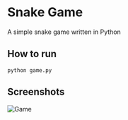 # Snake Game

A simple snake game written in Python 

## How to run

```
python game.py
```

## Screenshots

![Game](https://imgur.com/a/rYk0BxK.png)
